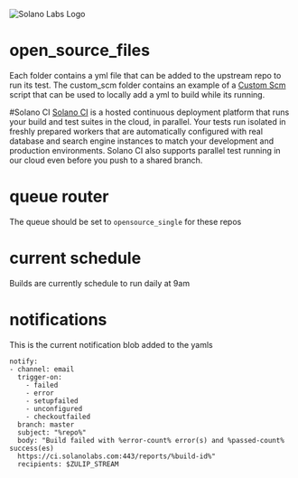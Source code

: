 ![Solano Labs Logo](https://www.solanolabs.com/assets/solano-labs-1cfeb8f4276fc9294349039f602d5923.png)
# open_source_files
Each folder contains a yml file that can be added to the upstream repo to run its test.
The custom_scm folder contains an example of a [Custom Scm](http://docs.solanolabs.com/Beta/custom-scm/) script that can be used to locally add a yml to build while its running.

#Solano CI
[Solano CI](https://www.solanolabs.com/) is a hosted continuous deployment platform that runs your build and test suites in the cloud, in parallel. Your tests run isolated in freshly prepared workers that are automatically configured with real database and search engine instances to match your development and production environments. Solano CI also supports parallel test running in our cloud even before you push to a shared branch.


# queue router
The queue should be set to ``opensource_single`` for these repos

# current schedule
Builds are currently schedule to run daily at 9am

# notifications
This is the current notification blob added to the yamls
```
notify:
- channel: email
  trigger-on: 
    - failed
    - error
    - setupfailed
    - unconfigured
    - checkoutfailed
  branch: master
  subject: "%repo%"
  body: "Build failed with %error-count% error(s) and %passed-count% success(es)
  https://ci.solanolabs.com:443/reports/%build-id%"
  recipients: $ZULIP_STREAM
```
